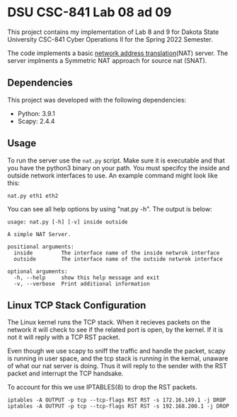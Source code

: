 # DSU CSC-841 Lab 08 ad 09
This project contains my implementation of Lab 8 and 9 for Dakota State University CSC-841 Cyber Operations II for the Spring 2022 Semester.

The code implements a basic [network address translation](https://en.wikipedia.org/wiki/Network_address_translation)(NAT) server.  The server implments a Symmetric NAT approach for source nat (SNAT).

## Dependencies
This project was developed with the following dependencies:
* Python: 3.9.1
* Scapy:  2.4.4

## Usage
To run the server use the `nat.py` script.  Make sure it is executable and that you have the python3 binary on your path. You must specifcy the inside and outside network interfaces to use.  An example command might look like this:

```shell
nat.py eth1 eth2
```

You can see all help options by using "nat.py -h".  The output is below:

```shell
usage: nat.py [-h] [-v] inside outside

A simple NAT Server.

positional arguments:
  inside         The interface name of the inside netwrok interface
  outside        The interface name of the outside netwrok interface

optional arguments:
  -h, --help     show this help message and exit
  -v, --verbose  Print additional information
```

## Linux TCP Stack Configuration
The Linux kernel runs the TCP stack. When it recieves packets on the network it will check to see if the related port is open, by the kernel.  If it is not it will reply with a TCP RST packet.

Even though we use scapy to sniff the traffic and handle the packet, scapy is running in user space, and the tcp stack is running in the kernal, unaware of what our nat server is doing.  Thus it will reply to the sender with the RST packet and interrupt the TCP handsake.

To account for this we use IPTABLES(8) to drop the RST packets.

```shell
iptables -A OUTPUT -p tcp --tcp-flags RST RST -s 172.16.149.1 -j DROP
iptables -A OUTPUT -p tcp --tcp-flags RST RST -s 192.168.200.1 -j DROP
```